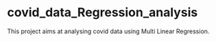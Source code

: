 # covid_data_Regression_analysis

This project aims at analysing covid data using Multi Linear Regression.
